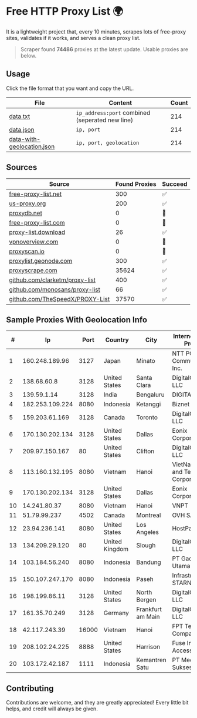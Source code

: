 
# Free HTTP Proxy List 🌍

It is a lightweight project that, every 10 minutes, scrapes lots of free-proxy sites, validates if it works, and serves a clean proxy list.


> Scraper found **74486** proxies at the latest update. Usable proxies are below.

## Usage

Click the file format that you want and copy the URL.


|File|Content|Count|
|----|-------|-----|
|[data.txt](https://raw.githubusercontent.com/themiralay/Proxy-List-World/master/data.txt)|`ip_address:port` combined (seperated new line)|214|
|[data.json](https://raw.githubusercontent.com/themiralay/Proxy-List-World/master/data.json)|`ip, port`|214|
|[data-with-geolocation.json](https://raw.githubusercontent.com/themiralay/Proxy-List-World/master/data-with-geolocation.json)|`ip, port, geolocation`|214|

## Sources

|Source|Found Proxies|Succeed|
|------|-------------|-------|
|[free-proxy-list.net](https://free-proxy-list.net)|300|✅|
|[us-proxy.org](https://www.us-proxy.org)|200|✅|
|[proxydb.net](http://proxydb.net)|0|🚫|
|[free-proxy-list.com](https://free-proxy-list.com/?page=&port=&type%5B%5D=http&type%5B%5D=https&up_time=0&search=Search)|0|🚫|
|[proxy-list.download](https://www.proxy-list.download/HTTP)|26|✅|
|[vpnoverview.com](https://vpnoverview.com/privacy/anonymous-browsing/free-proxy-servers)|0|🚫|
|[proxyscan.io](https://www.proxyscan.io)|0|🚫|
|[proxylist.geonode.com](https://proxylist.geonode.com/api/proxy-list?limit=300&page=1&sort_by=lastChecked&sort_type=desc&protocols=http,https)|300|✅|
|[proxyscrape.com](https://api.proxyscrape.com/v2/?request=displayproxies&protocol=http&timeout=10000&country=all&ssl=all&anonymity=all)|35624|✅|
|[github.com/clarketm/proxy-list](https://raw.githubusercontent.com/clarketm/proxy-list/master/proxy-list-raw.txt)|400|✅|
|[github.com/monosans/proxy-list](https://raw.githubusercontent.com/monosans/proxy-list/main/proxies/http.txt)|66|✅|
|[github.com/TheSpeedX/PROXY-List](https://raw.githubusercontent.com/TheSpeedX/PROXY-List/master/http.txt)|37570|✅|


## Sample Proxies With Geolocation Info

|#|Ip|Port|Country|City|Internet Service Provider|
|-|--|----|-------|----|-------------------------|
|1|160.248.189.96|3127|Japan|Minato|NTT PC Communications, Inc.|
|2|138.68.60.8|3128|United States|Santa Clara|DigitalOcean, LLC|
|3|139.59.1.14|3128|India|Bengaluru|DIGITALOCEAN|
|4|182.253.109.224|8080|Indonesia|Ketanggi|Biznet Metronet|
|5|159.203.61.169|3128|Canada|Toronto|DigitalOcean, LLC|
|6|170.130.202.134|3128|United States|Dallas|Eonix Corporation|
|7|209.97.150.167|80|United States|Clifton|DigitalOcean, LLC|
|8|113.160.132.195|8080|Vietnam|Hanoi|VietNam Post and Telecom Corporation|
|9|170.130.202.134|3128|United States|Dallas|Eonix Corporation|
|10|14.241.80.37|8080|Vietnam|Hanoi|VNPT|
|11|51.79.99.237|4502|Canada|Montreal|OVH SAS|
|12|23.94.236.141|8080|United States|Los Angeles|HostPapa|
|13|134.209.29.120|80|United Kingdom|Slough|DigitalOcean, LLC|
|14|103.184.56.240|8080|Indonesia|Bandung|PT Gading Bhakti Utama|
|15|150.107.247.170|8080|Indonesia|Paseh|Infrastruktur STARNET|
|16|198.199.86.11|3128|United States|North Bergen|DigitalOcean, LLC|
|17|161.35.70.249|3128|Germany|Frankfurt am Main|DigitalOcean, LLC|
|18|42.117.243.39|16000|Vietnam|Hanoi|FPT Telecom Company|
|19|208.102.24.225|8888|United States|Harrison|Fuse Internet Access|
|20|103.172.42.187|1111|Indonesia|Kemantren Satu|PT Media Solusi Sukses|



## Contributing

Contributions are welcome, and they are greatly appreciated! Every
little bit helps, and credit will always be given.

